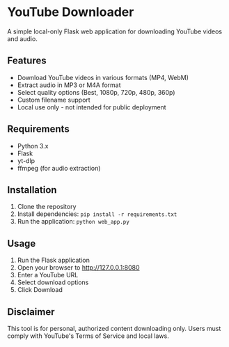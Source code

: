 # YouTube Downloader

A simple local-only Flask web application for downloading YouTube videos and audio.

## Features
- Download YouTube videos in various formats (MP4, WebM)
- Extract audio in MP3 or M4A format
- Select quality options (Best, 1080p, 720p, 480p, 360p)
- Custom filename support
- Local use only - not intended for public deployment

## Requirements
- Python 3.x
- Flask
- yt-dlp
- ffmpeg (for audio extraction)

## Installation
1. Clone the repository
2. Install dependencies: `pip install -r requirements.txt`
3. Run the application: `python web_app.py`

## Usage
1. Run the Flask application
2. Open your browser to http://127.0.0.1:8080
3. Enter a YouTube URL
4. Select download options
5. Click Download

## Disclaimer
This tool is for personal, authorized content downloading only. Users must comply with YouTube's Terms of Service and local laws.